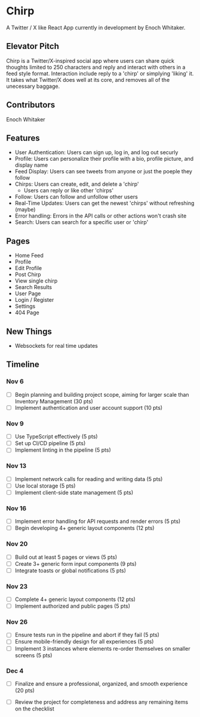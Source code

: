 # Chirp

A Twitter / X like React App currently in development by Enoch Whitaker.

## Elevator Pitch

Chirp is a Twitter/X-inspired social app where users can share quick thoughts limited to 250 characters and reply and interact with others in a feed style format. Interaction include reply to a 'chirp' or simplying 'liking' it. It takes what Twitter/X does well at its core, and removes all of the unecessary baggage.

## Contributors

Enoch Whitaker

## Features
- User Authentication: Users can sign up, log in, and log out securly
- Profile: Users can personalize their profile with a bio, profile picture, and display name
- Feed Display: Users can see tweets from anyone or just the poeple they follow
- Chirps: Users can create, edit, and delete a 'chirp'
    - Users can reply or like other 'chirps'
- Follow: Users can follow and unfollow other users
- Real-Time Updates: Users can get the newest 'chirps' without refreshing (maybe)
- Error handling: Errors in the API calls or other actions won't crash site
- Search: Users can search for a specific user or 'chirp'

## Pages
- Home Feed
- Profile
- Edit Profile
- Post Chirp
- View single chirp
- Search Results
- User Page
- Login / Register
- Settings
- 404 Page 

## New Things
- Websockets for real time updates

## Timeline
### Nov 6
- [ ] Begin planning and building project scope, aiming for larger scale than Inventory Management (30 pts)
- [ ] Implement authentication and user account support (10 pts)

### Nov 9
- [ ] Use TypeScript effectively (5 pts)
- [ ] Set up CI/CD pipeline (5 pts)
- [ ] Implement linting in the pipeline (5 pts)

### Nov 13
- [ ] Implement network calls for reading and writing data (5 pts)
- [ ] Use local storage (5 pts)
- [ ] Implement client-side state management (5 pts)

### Nov 16
- [ ] Implement error handling for API requests and render errors (5 pts)
- [ ] Begin developing 4+ generic layout components (12 pts)

### Nov 20
- [ ] Build out at least 5 pages or views (5 pts)
- [ ] Create 3+ generic form input components (9 pts)
- [ ] Integrate toasts or global notifications (5 pts)

### Nov 23
- [ ] Complete 4+ generic layout components (12 pts)
- [ ] Implement authorized and public pages (5 pts)

### Nov 26
- [ ] Ensure tests run in the pipeline and abort if they fail (5 pts)
- [ ] Ensure mobile-friendly design for all experiences (5 pts)
- [ ] Implement 3 instances where elements re-order themselves on smaller screens (5 pts)

### Dec 4
- [ ] Finalize and ensure a professional, organized, and smooth experience (20 pts)
- [ ] Review the project for completeness and address any remaining items on the checklist

